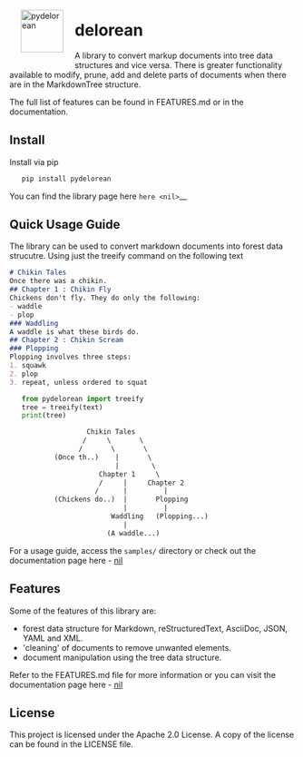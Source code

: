 <img style="float: left; padding:20px" src="media/image.svg" alt="pydelorean" width="75"/>

# delorean

A library to convert markup documents into tree data structures and
vice versa. There is greater functionality available to modify, prune,
add and delete parts of documents when there are in the MarkdownTree
structure.

The full list of features can be found in FEATURES.md or in the documentation.

## Install

Install via pip

```bash
   pip install pydelorean
```

You can find the library page here `here <nil>`__

## Quick Usage Guide

The library can be used to convert markdown documents into forest data strucutre. Using just the treeify command on the following text

```markdown
# Chikin Tales
Once there was a chikin.
## Chapter 1 : Chikin Fly
Chickens don't fly. They do only the following:
- waddle
- plop 
### Waddling
A waddle is what these birds do.
## Chapter 2 : Chikin Scream
### Plopping
Plopping involves three steps:
1. squawk
2. plop
3. repeat, unless ordered to squat
```

```python
   from pydelorean import treeify
   tree = treeify(text)
   print(tree)
```

```txt
                   Chikin Tales
                  /     \       \
                 /       \       \
           (Once th..)    |       \
                          |        \
                      Chapter 1     \
                      /     |     Chapter 2
                     /      |         |
           (Chickens do..)  |       Plopping
                            |         |
                         Waddling   (Plopping...)
                            |
                        (A waddle...)
```

For a usage guide, access the `samples/` directory or check out the
documentation page here - [nil](nil)

## Features

Some of the features of this library are:
- forest data structure for Markdown, reStructuredText, AsciiDoc, JSON, YAML and XML.
- 'cleaning' of documents to remove unwanted elements.
- document manipulation using the tree data structure. 

Refer to the FEATURES.md file for more information or you can visit the documentation page here - [nil](nil)

## License

This project is licensed under the Apache 2.0 License. A copy of the license can be found in the LICENSE file.
